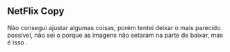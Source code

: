 ## NetFlix Copy

Não consegui ajustar algumas coisas, porém tentei deixar o mais parecido possível, não sei o porque as imagens não setaram na parte de baixar, mas é isso .
